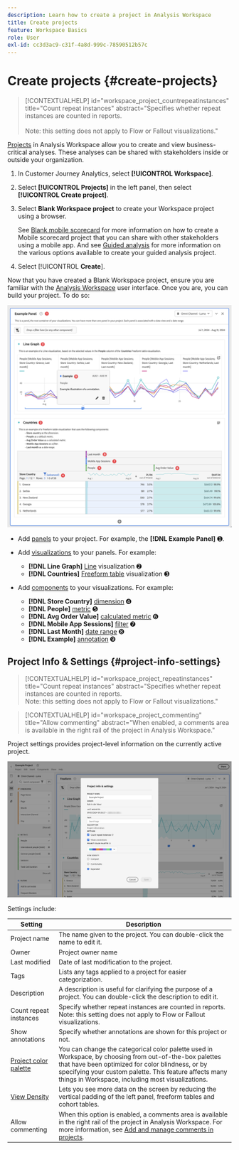 ```yaml
---
description: Learn how to create a project in Analysis Workspace
title: Create projects
feature: Workspace Basics
role: User
exl-id: cc3d3ac9-c31f-4a8d-999c-78590512b57c
---
```

# Create projects {#create-projects}

<!-- markdownlint-disable MD034 -->

>[!CONTEXTUALHELP]
>id="workspace_project_countrepeatinstances"
>title="Count repeat instances"
>abstract="Specifies whether repeat instances are counted in reports.<br/><br/>Note: this setting does not apply to Flow or Fallout visualizations."

<!-- markdownlint-enable MD034 -->


[Projects](/help/analysis-workspace/build-workspace-project/freeform-overview.md) in Analysis Workspace allow you to create and view business-critical analyses.  These analyses can be shared with stakeholders inside or outside your organization. 

1. In Customer Journey Analytics, select **[!UICONTROL Workspace]**.

1. Select **[!UICONTROL Projects]** in the left panel, then select **[!UICONTROL Create project]**.

1. Select **Blank Workspace project** to create your Workspace project using a browser.

   See [Blank mobile scorecard](/help/mobile-app/curator.md) for more information on how to create a Mobile scorecard project that you can share with other stakeholders using a mobile app. And see [Guided analysis](/help/guided-analysis/overview.md) for  more information on the various options available to create your guided analysis project.

1. Select [!UICONTROL **Create**].


Now that you have created a Blank Workspace project, ensure you are familiar with the [Analysis Workspace](/help/analysis-workspace/home.md) user interface. Once you are, you can build your project. To do so:

  ![Example project](assets/example-project.png)

* Add [panels](/help/analysis-workspace/c-panels/panels.md) to your project. For example, the **[!DNL Example Panel]** ➊.
   
* Add [visualizations](/help/analysis-workspace/visualizations/freeform-analysis-visualizations.md) to your panels. For example: 
  * **[!DNL Line Graph]** [Line](/help/analysis-workspace/visualizations/line.md) visualization ➋  
  * **[!DNL Countries]** [Freeform table](/help/analysis-workspace/visualizations/freeform-table/freeform-table.md) visualization ➌
* Add [components](/help/components/overview.md) to your visualizations. For example:
  * **[!DNL Store Country]** [dimension](/help/components/dimensions/overview.md) ➍
  * **[!DNL People]** [metric](/help/components/apply-create-metrics.md) ➎ 
  * **[!DNL Avg Order Value]** [calculated metric](/help/components/calc-metrics/calc-metr-overview.md) ➏ 
  * **[!DNL Mobile App Sessions]** [filter](/help/components/filters/filters-overview.md) ➐
  * **[!DNL Last Month]** [date range](/help/components/date-ranges/overview.md) ➑ 
  * **[!DNL Example]** [annotation](/help/components/annotations/overview.md) ➒


## Project Info & Settings {#project-info-settings}

<!-- markdownlint-disable MD034 -->

>[!CONTEXTUALHELP]
>id="workspace_project_repeatinstances"
>title="Count repeat instances"
>abstract="Specifies whether repeat instances are counted in reports.<br/>Note: this setting does not apply to Flow or Fallout visualizations."

<!-- markdownlint-enable MD034 -->

<!-- markdownlint-disable MD034 -->

>[!CONTEXTUALHELP]
>id="workspace_project_commenting"
>title="Allow commenting"
>abstract="When enabled, a comments area is available in the right rail of the project in Analysis Workspace."

<!-- markdownlint-enable MD034 -->


Project settings provides project-level information on the currently active project.

![The Project Info & Settings window.](./assets/projectinfo.png)

Settings include:

|  Setting  | Description  |
|---|---|
|  Project name  | The name given to the project. You can double-click the name to edit it.  |
|  Owner  | Project owner name  |
|  Last modified  | Date of last modification to the project.  |
|  Tags  |Lists any tags applied to a project for easier categorization.  |
|  Description  | A description is useful for clarifying the purpose of a project. You can double-click the description to edit it.  |
|  Count repeat instances  | Specify whether repeat instances are counted in reports. Note: this setting does not apply to Flow or Fallout visualizations.  |
| Show annotations | Specify whether annotations are shown for this project or not. |
|  [Project color palette](/help/analysis-workspace/build-workspace-project/color-palettes.md)  | You can change the categorical color palette used in Workspace, by choosing from out-of-the-box palettes that have been optimized for color blindness, or by specifying your custom palette. This feature affects many things in Workspace, including most visualizations.  |
| [View Density](/help/analysis-workspace/build-workspace-project/view-density.md) | Lets you see more data on the screen by reducing the vertical padding of the left panel, freeform tables and cohort tables. |
| Allow commenting | When this option is enabled, a comments area is available in the right rail of the project in Analysis Workspace. For more information, see [Add and manage comments in projects](/help/analysis-workspace/build-workspace-project/comment-projects.md). |



